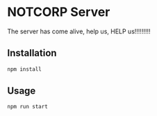 # NOTCORP Server
The server has come alive, help us, HELP us!!!!!!!!!

## Installation

```bash
npm install
```

## Usage

```bash
npm run start
```